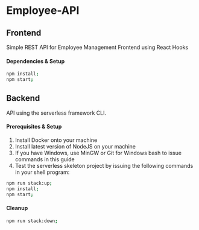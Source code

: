# Employee-API

## Frontend
Simple REST API for Employee Management
Frontend using React Hooks

#### Dependencies & Setup
```bash
npm install;
npm start;
```

## Backend
API using the serverless framework CLI.

#### Prerequisites & Setup
1. Install Docker onto your machine
2. Install latest version of NodeJS on your machine 
3. If you have Windows, use MinGW or Git for Windows bash to issue commands in this guide
4. Test the serverless skeleton project by issuing the following commands in your shell program:

```bash
npm run stack:up;
npm install;
npm start;
```

#### Cleanup
```bash
npm run stack:down;
```

